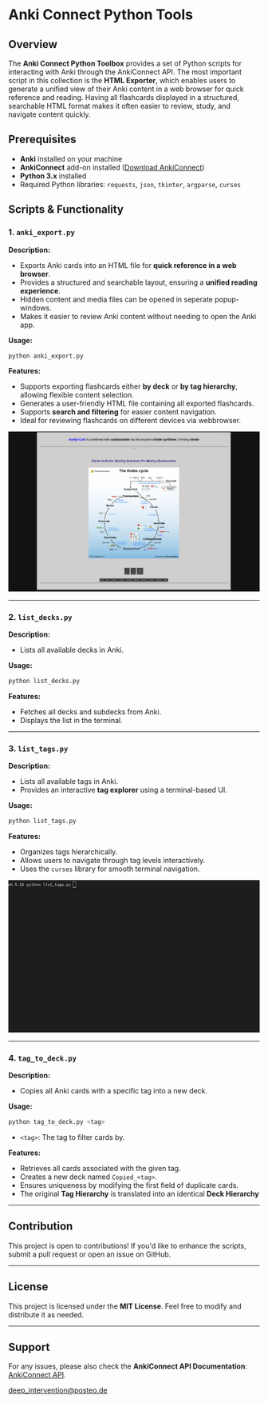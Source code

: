 # Anki Connect Python Tools

## Overview

The **Anki Connect Python Toolbox** provides a set of Python scripts for interacting with Anki through the AnkiConnect API. The most important script in this collection is the **HTML Exporter**, which enables users to generate a unified view of their Anki content in a web browser for quick reference and reading. Having all flashcards displayed in a structured, searchable HTML format makes it often easier to review, study, and navigate content quickly.

## Prerequisites

- **Anki** installed on your machine
- **AnkiConnect** add-on installed ([Download AnkiConnect](https://ankiweb.net/shared/info/2055492159))
- **Python 3.x** installed
- Required Python libraries: `requests`, `json`, `tkinter`, `argparse`, `curses`

## Scripts & Functionality

### 1. `anki_export.py`

**Description:**

- Exports Anki cards into an HTML file for **quick reference in a web browser**.
- Provides a structured and searchable layout, ensuring a **unified reading experience**.
- Hidden content and media files can be opened in seperate popup-windows. 
- Makes it easier to review Anki content without needing to open the Anki app.

**Usage:**

```sh
python anki_export.py
```

**Features:**

- Supports exporting flashcards either **by deck** or **by tag hierarchy**, allowing flexible content selection.
- Generates a user-friendly HTML file containing all exported flashcards.
- Supports **search and filtering** for easier content navigation.
- Ideal for reviewing flashcards on different devices via webbrowser. 

![Anki HTML Export Example](export.png)

---

### 2. `list_decks.py`

**Description:**

- Lists all available decks in Anki.

**Usage:**

```sh
python list_decks.py
```

**Features:**

- Fetches all decks and subdecks from Anki.
- Displays the list in the terminal.

---

### 3. `list_tags.py`

**Description:**

- Lists all available tags in Anki.
- Provides an interactive **tag explorer** using a terminal-based UI.

**Usage:**

```sh
python list_tags.py
```

**Features:**

- Organizes tags hierarchically.
- Allows users to navigate through tag levels interactively.
- Uses the `curses` library for smooth terminal navigation. 

![Tag Browsing Example](list_tags.gif)

---

### 4. `tag_to_deck.py`

**Description:**

- Copies all Anki cards with a specific tag into a new deck.

**Usage:**

```sh
python tag_to_deck.py <tag>
```

- `<tag>`: The tag to filter cards by.

**Features:**

- Retrieves all cards associated with the given tag.
- Creates a new deck named `Copied_<tag>`.
- Ensures uniqueness by modifying the first field of duplicate cards. 
- The original **Tag Hierarchy** is translated into an identical **Deck Hierarchy**

---

## Contribution

This project is open to contributions! If you'd like to enhance the scripts, submit a pull request or open an issue on GitHub.

---

## License

This project is licensed under the **MIT License**. Feel free to modify and distribute it as needed.

---

## Support

For any issues, please also check the **AnkiConnect API Documentation**: [AnkiConnect API](https://foosoft.net/projects/anki-connect/). 

deep_intervention@posteo.de


